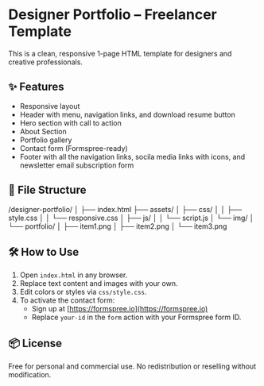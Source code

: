 # Designer Portfolio – Freelancer Template

This is a clean, responsive 1-page HTML template for designers and creative professionals.

## ✨ Features
- Responsive layout
- Header with menu, navigation links, and download resume button
- Hero section with call to action
- About Section 
- Portfolio gallery
- Contact form (Formspree-ready)
- Footer with all the navigation links, socila media links with icons, and newsletter email subscription form

## 📂 File Structure

/designer-portfolio/
│
├── index.html
├── assets/
│   ├── css/
│   │   ├── style.css
│   │   └── responsive.css
│   ├── js/
│   │   └── script.js
│   └── img/
│       └── portfolio/
│           ├── item1.png
│           ├── item2.png
│           └── item3.png

## 🛠 How to Use
1. Open `index.html` in any browser.
2. Replace text content and images with your own.
3. Edit colors or styles via `css/style.css`.
4. To activate the contact form:
   - Sign up at [https://formspree.io](https://formspree.io)
   - Replace `your-id` in the `form` action with your Formspree form ID.

## 📦 License
Free for personal and commercial use. No redistribution or reselling without modification.
